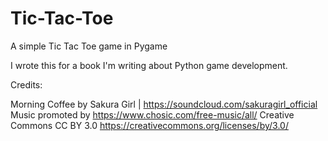 # Tic-Tac-Toe
A simple Tic Tac Toe game in Pygame

I wrote this for a book I'm writing about Python game development.

Credits:

Morning Coffee by Sakura Girl | https://soundcloud.com/sakuragirl_official
Music promoted by https://www.chosic.com/free-music/all/
Creative Commons CC BY 3.0
https://creativecommons.org/licenses/by/3.0/
